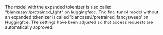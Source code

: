 The model with the expanded tokenizer is also called "blancasavi/pretrained\_light" on huggingface. The fine-tuned model without an expanded tokenizer is called 'blancasavi/pretrained\_fancysweep' on Huggingfce. The settings have been adjusted so that access requests are automatically approved.

